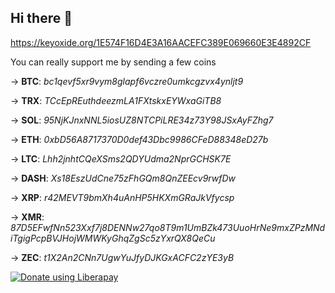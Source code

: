 ## Hi there 👋

<!--
**mittwerk/mittwerk** is a ✨ _special_ ✨ repository because its `README.md` (this file) appears on your GitHub profile.

Here are some ideas to get you started:

- 🔭 I’m currently working on ...
- 🌱 I’m currently learning ...
- 👯 I’m looking to collaborate on ...
- 🤔 I’m looking for help with ...
- 💬 Ask me about ...
- 📫 How to reach me: ...
- 😄 Pronouns: ...
- ⚡ Fun fact: ...
-->
https://keyoxide.org/1E574F16D4E3A16AACEFC389E069660E3E4892CF

You can really support me by sending a few coins

→ **BTC**: _bc1qevf5xr9vym8glapf6vczre0umkcgzvx4ynljt9_

→ **TRX**: _TCcEpREuthdeezmLA1FXtskxEYWxaGiTB8_

→ **SOL**: _95NjKJnxNNL5iosUZ8NTCPiLRE34z73Y98JSxAyFZhg7_

→ **ETH**: _0xbD56A8717370D0def43Dbc9986CFeD88348eD27b_

→ **LTC**: _Lhh2jnhtCQeXSms2QDYUdma2NprGCHSK7E_

→ **DASH**: _Xs18EszUdCne75zFhGQm8QnZEEcv9rwfDw_

→ **XRP**: _r42MEVT9bmXh4uAnHP5HKXmGRaJkVfycsp_

→ **XMR**: _87D5EFwfNn523Xxf7j8DENNw27qo8T9m1UmBZk473UuoHrNe9mxZPzMNdiTgigPcpBVJHojWMWKyGhqZgSc5zYxrQX8QeCu_

→ **ZEC**: _t1X2An2CNn7UgwYuJfyDJKGxACFC2zYE3yB_

<noscript><a href="https://liberapay.com/mittwerk/donate"><img alt="Donate using Liberapay" src="https://liberapay.com/assets/widgets/donate.svg"></a></noscript>
